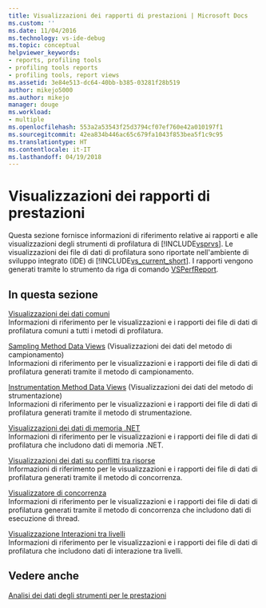 ```yaml
---
title: Visualizzazioni dei rapporti di prestazioni | Microsoft Docs
ms.custom: ''
ms.date: 11/04/2016
ms.technology: vs-ide-debug
ms.topic: conceptual
helpviewer_keywords:
- reports, profiling tools
- profiling tools reports
- profiling tools, report views
ms.assetid: 3e84e513-dc64-40bb-b385-03281f28b519
author: mikejo5000
ms.author: mikejo
manager: douge
ms.workload:
- multiple
ms.openlocfilehash: 553a2a53543f25d3794cf07ef760e42a010197f1
ms.sourcegitcommit: 42ea834b446ac65c679fa1043f853bea5f1c9c95
ms.translationtype: HT
ms.contentlocale: it-IT
ms.lasthandoff: 04/19/2018
---
```

# <a name="performance-report-views"></a>Visualizzazioni dei rapporti di prestazioni
Questa sezione fornisce informazioni di riferimento relative ai rapporti e alle visualizzazioni degli strumenti di profilatura di [!INCLUDE[vsprvs](../code-quality/includes/vsprvs_md.md)]. Le visualizzazioni dei file di dati di profilatura sono riportate nell'ambiente di sviluppo integrato (IDE) di [!INCLUDE[vs_current_short](../code-quality/includes/vs_current_short_md.md)]. I rapporti vengono generati tramite lo strumento da riga di comando [VSPerfReport](../profiling/vsperfreport.md).  
  
## <a name="in-this-section"></a>In questa sezione  
 [Visualizzazioni dei dati comuni](../profiling/common-data-views.md)  
 Informazioni di riferimento per le visualizzazioni e i rapporti dei file di dati di profilatura comuni a tutti i metodi di profilatura.  
  
 [Sampling Method Data Views](../profiling/profiler-sampling-method-data-views.md) (Visualizzazioni dei dati del metodo di campionamento)  
 Informazioni di riferimento per le visualizzazioni e i rapporti dei file di dati di profilatura generati tramite il metodo di campionamento.  
  
 [Instrumentation Method Data Views](../profiling/instrumentation-method-data-views.md) (Visualizzazioni dei dati del metodo di strumentazione)  
 Informazioni di riferimento per le visualizzazioni e i rapporti dei file di dati di profilatura generati tramite il metodo di strumentazione.  
  
 [Visualizzazioni dei dati di memoria .NET](../profiling/dotnet-memory-data-views.md)  
 Informazioni di riferimento per le visualizzazioni e i rapporti dei file di dati di profilatura che includono dati di memoria .NET.  
  
 [Visualizzazioni dei dati su conflitti tra risorse](../profiling/resource-contention-data-views.md)  
 Informazioni di riferimento per le visualizzazioni e i rapporti dei file di dati di profilatura generati tramite il metodo di concorrenza.  
  
 [Visualizzatore di concorrenza](../profiling/concurrency-visualizer.md)  
 Informazioni di riferimento per le visualizzazioni e i rapporti dei file di dati di profilatura generati tramite il metodo di concorrenza che includono dati di esecuzione di thread.  
  
 [Visualizzazione Interazioni tra livelli](../profiling/tier-interactions-view.md)  
 Informazioni di riferimento per le visualizzazioni e i rapporti dei file di dati di profilatura che includono dati di interazione tra livelli.  
  
## <a name="see-also"></a>Vedere anche  
 [Analisi dei dati degli strumenti per le prestazioni](../profiling/analyzing-performance-tools-data.md)